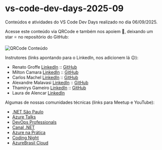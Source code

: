 # vs-code-dev-days-2025-09
Conteúdos e atividades do VS Code Dev Days realizado no dia 06/09/2025.

Acesse este conteúdo via QRCode e também nos apoiem 🙌, deixando um star ⭐ no repositório do GitHub:

![QRCode Conteúdo](img/qrcode-readme.png)

Instrutores (links apontando para o LinkedIn, nos adicionem lá 😉):
- Renato Groffe [LinkedIn](https://www.linkedin.com/in/renatogroffe/) :: [GitHub](https://github.com/renatogroffe)
- Milton Camara [LinkedIn](https://www.linkedin.com/in/miltoncamara/) :: [GitHub](https://github.com/miltoncamara)
- Carlos Machel [LinkedIn](https://www.linkedin.com/in/carlosmachel/) :: [GitHub](github.com/carlosmachel)
- Alexandre Malavasi [LinkedIn](https://www.linkedin.com/in/alexandremalavasi/) :: [GitHub](https://github.com/alexandremalavasi)
- Thamirys Gameiro [LinkedIn](https://www.linkedin.com/in/thamirys-gameiro/) :: [GitHub](https://github.com/ThamirysGameiro)
- Laura de Alencar [LinkedIn](https://www.linkedin.com/in/lauralencarr/)

Algumas de nossas comunidades técnicas (links para Meetup e YouTube):
- [.NET São Paulo](https://www.meetup.com/dotnet-Sao-Paulo/)
- [Azure Talks](https://www.meetup.com/azure-talks/)
- [DevOps Professionals](https://www.meetup.com/DevOps-Professionals/)
- [Canal .NET](https://www.youtube.com/canaldotnet)
- [Azure na Prática](https://www.youtube.com/azurenapratica)
- [Coding Night](https://www.youtube.com/codingnight)
- [AzureBrasil Cloud](https://www.youtube.com/@azurebrasilcloud)